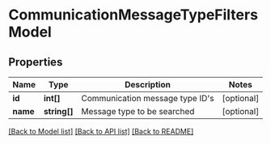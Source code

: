 # CommunicationMessageTypeFiltersModel

## Properties
Name | Type | Description | Notes
------------ | ------------- | ------------- | -------------
**id** | **int[]** | Communication message type ID&#39;s | [optional] 
**name** | **string[]** | Message type to be searched | [optional] 

[[Back to Model list]](../README.md#documentation-for-models) [[Back to API list]](../README.md#documentation-for-api-endpoints) [[Back to README]](../README.md)


